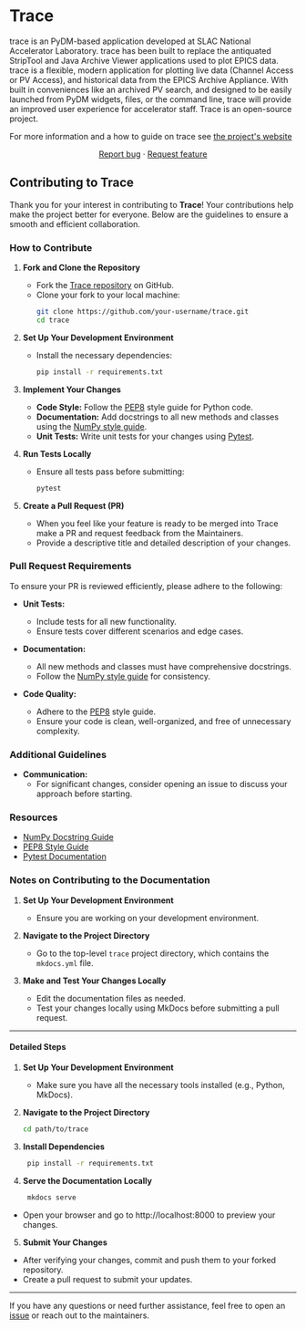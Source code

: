 # Trace

trace is an PyDM-based application developed at SLAC National Accelerator Laboratory. trace has been built to replace the antiquated StripTool and Java Archive Viewer applications used to plot EPICS data. trace is a flexible, modern application for plotting live data (Channel Access or PV Access), and historical data from the EPICS Archive Appliance. With built in conveniences like an archived PV search, and designed to be easily launched from PyDM widgets, files, or the command line, trace will provide an improved user experience for accelerator staff. Trace is an open-source project.

For more information and a how to guide on trace see [the project's website](https://slaclab.github.io/trace/)
<p align="center">
  <a href="https://github.com/slaclab/trace/issues/new?labels=bug&projects=&template=bug-report.yml&title=%5BBUG%5D+-+">Report bug</a>
  ·
  <a href="https://github.com/slaclab/trace/issues/new?labels=enhancement&projects=&template=feature-request.yml&title=%5BFEATURE%5D+-+">Request feature</a>

</p>

## Contributing to Trace

Thank you for your interest in contributing to **Trace**! Your contributions help make the project better for everyone. Below are the guidelines to ensure a smooth and efficient collaboration.

### How to Contribute

1. **Fork and Clone the Repository**
   - Fork the [Trace repository](https://github.com/slaclab/trace) on GitHub.
   - Clone your fork to your local machine:
     ```bash
     git clone https://github.com/your-username/trace.git
     cd trace
     ```

2. **Set Up Your Development Environment**
   - Install the necessary dependencies:
     ```bash
     pip install -r requirements.txt
     ```

3. **Implement Your Changes**
   - **Code Style:** Follow the [PEP8](https://peps.python.org/pep-0008/) style guide for Python code.
   - **Documentation:** Add docstrings to all new methods and classes using the [NumPy style guide](https://numpydoc.readthedocs.io/en/latest/format.html).
   - **Unit Tests:** Write unit tests for your changes using [Pytest](https://docs.pytest.org/).

4. **Run Tests Locally**
   - Ensure all tests pass before submitting:
     ```bash
     pytest
     ```

5. **Create a Pull Request (PR)**
   - When you feel like your feature is ready to be merged into Trace make a PR and request feedback from the Maintainers.
   - Provide a descriptive title and detailed description of your changes.

### Pull Request Requirements

To ensure your PR is reviewed efficiently, please adhere to the following:

- **Unit Tests:**
  - Include tests for all new functionality.
  - Ensure tests cover different scenarios and edge cases.

- **Documentation:**
  - All new methods and classes must have comprehensive docstrings.
  - Follow the [NumPy style guide](https://numpydoc.readthedocs.io/en/latest/format.html) for consistency.

- **Code Quality:**
  - Adhere to the [PEP8](https://peps.python.org/pep-0008/) style guide.
  - Ensure your code is clean, well-organized, and free of unnecessary complexity.

### Additional Guidelines
- **Communication:**
  - For significant changes, consider opening an issue to discuss your approach before starting.

### Resources

- [NumPy Docstring Guide](https://numpydoc.readthedocs.io/en/latest/format.html)
- [PEP8 Style Guide](https://peps.python.org/pep-0008/)
- [Pytest Documentation](https://docs.pytest.org/)

### Notes on Contributing to the Documentation

1. **Set Up Your Development Environment**
   - Ensure you are working on your development environment.

2. **Navigate to the Project Directory**
   - Go to the top-level `trace` project directory, which contains the `mkdocs.yml` file.

3. **Make and Test Your Changes Locally**
   - Edit the documentation files as needed.
   - Test your changes locally using MkDocs before submitting a pull request.

---

#### Detailed Steps

1. **Set Up Your Development Environment**
   - Make sure you have all the necessary tools installed (e.g., Python, MkDocs).

2. **Navigate to the Project Directory**
   ```bash
   cd path/to/trace

3. **Install Dependencies**
   ```bash
    pip install -r requirements.txt

4. **Serve the Documentation Locally**
   ```bash
    mkdocs serve

-  Open your browser and go to http://localhost:8000 to preview your changes.

5. **Submit Your Changes**

- After verifying your changes, commit and push them to your forked repository.
-  Create a pull request to submit your updates.

---

If you have any questions or need further assistance, feel free to open an [issue](https://github.com/slaclab/trace/issues) or reach out to the maintainers.